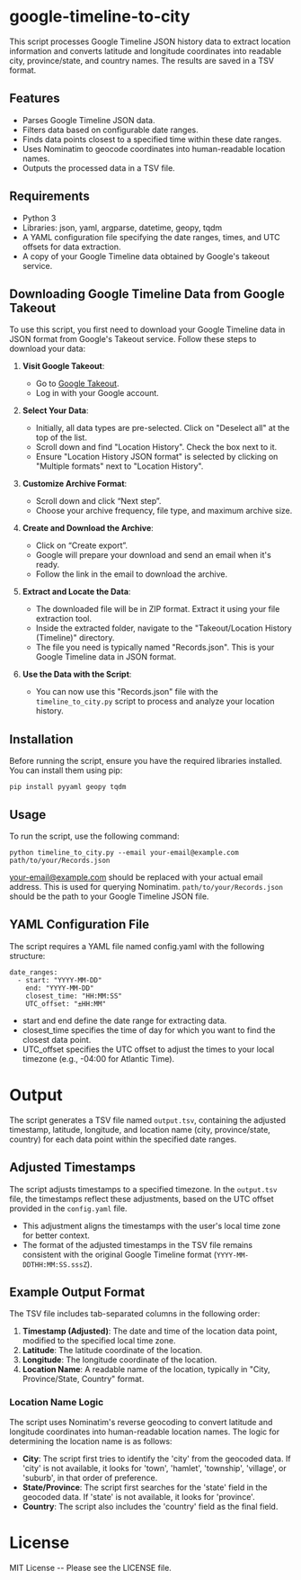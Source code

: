 # google-timeline-to-city
This script processes Google Timeline JSON history data to extract location information and converts latitude and longitude coordinates into readable city, province/state, and country names. The results are saved in a TSV format.

## Features
- Parses Google Timeline JSON data.
- Filters data based on configurable date ranges.
- Finds data points closest to a specified time within these date ranges.
- Uses Nominatim to geocode coordinates into human-readable location names.
- Outputs the processed data in a TSV file.

## Requirements
- Python 3
- Libraries: json, yaml, argparse, datetime, geopy, tqdm
- A YAML configuration file specifying the date ranges, times, and UTC offsets for data extraction.
- A copy of your Google Timeline data obtained by Google's takeout service.

## Downloading Google Timeline Data from Google Takeout

To use this script, you first need to download your Google Timeline data in JSON format from Google's Takeout service. Follow these steps to download your data:

1. **Visit Google Takeout**: 
   - Go to [Google Takeout](https://takeout.google.com/).
   - Log in with your Google account.

2. **Select Your Data**:
   - Initially, all data types are pre-selected. Click on "Deselect all" at the top of the list.
   - Scroll down and find "Location History". Check the box next to it.
   - Ensure "Location History JSON format" is selected by clicking on "Multiple formats" next to "Location History".

3. **Customize Archive Format**:
   - Scroll down and click “Next step”.
   - Choose your archive frequency, file type, and maximum archive size.

4. **Create and Download the Archive**:
   - Click on “Create export”.
   - Google will prepare your download and send an email when it's ready.
   - Follow the link in the email to download the archive.

5. **Extract and Locate the Data**:
   - The downloaded file will be in ZIP format. Extract it using your file extraction tool.
   - Inside the extracted folder, navigate to the "Takeout/Location History (Timeline)" directory.
   - The file you need is typically named "Records.json". This is your Google Timeline data in JSON format.

6. **Use the Data with the Script**:
   - You can now use this "Records.json" file with the `timeline_to_city.py` script to process and analyze your location history.

## Installation
Before running the script, ensure you have the required libraries installed. You can install them using pip:

```
pip install pyyaml geopy tqdm
```

## Usage
To run the script, use the following command:

```
python timeline_to_city.py --email your-email@example.com path/to/your/Records.json
```

your-email@example.com should be replaced with your actual email address. This is used for querying Nominatim.
`path/to/your/Records.json` should be the path to your Google Timeline JSON file.

## YAML Configuration File
The script requires a YAML file named config.yaml with the following structure:

```
date_ranges:
  - start: "YYYY-MM-DD"
    end: "YYYY-MM-DD"
    closest_time: "HH:MM:SS"
    UTC_offset: "±HH:MM"
```  
- start and end define the date range for extracting data.
- closest_time specifies the time of day for which you want to find the closest data point.
- UTC_offset specifies the UTC offset to adjust the times to your local timezone (e.g., -04:00 for Atlantic Time).

# Output
The script generates a TSV file named `output.tsv`, containing the adjusted timestamp, latitude, longitude, and location name (city, province/state, country) for each data point within the specified date ranges.

## Adjusted Timestamps
The script adjusts timestamps to a specified timezone. In the `output.tsv` file, the timestamps reflect these adjustments, based on the UTC offset provided in the `config.yaml` file.

- This adjustment aligns the timestamps with the user's local time zone for better context.
- The format of the adjusted timestamps in the TSV file remains consistent with the original Google Timeline format (`YYYY-MM-DDTHH:MM:SS.sssZ`).

## Example Output Format
The TSV file includes tab-separated columns in the following order:

1. **Timestamp (Adjusted)**: The date and time of the location data point, modified to the specified local time zone.
2. **Latitude**: The latitude coordinate of the location.
3. **Longitude**: The longitude coordinate of the location.
4. **Location Name**: A readable name of the location, typically in "City, Province/State, Country" format.

### Location Name Logic
The script uses Nominatim's reverse geocoding to convert latitude and longitude coordinates into human-readable location names. The logic for determining the location name is as follows:

- **City**: The script first tries to identify the 'city' from the geocoded data. If 'city' is not available, it looks for 'town', 'hamlet', 'township', 'village', or 'suburb', in that order of preference. 
- **State/Province**: The script first searches for the 'state' field in the geocoded data. If 'state' is not available, it looks for 'province'.
- **Country**: The script also includes the 'country' field as the final field.

# License
MIT License -- Please see the LICENSE file.
